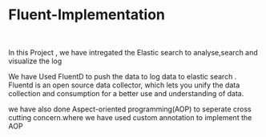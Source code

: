 <h1>Fluent-Implementation</h1>
<br>
<p>In this Project , we have intregated the Elastic search to analyse,search and visualize the log </p>
<p>We have Used FluentD to push the data to log data to elastic search .
<br>
Fluentd is an open source data collector, which lets you unify the data collection and consumption for a better use and understanding of data.</p>
<p>we have also done Aspect-oriented programming(AOP) to seperate cross cutting concern.where we have used custom annotation to implement the AOP</p>
